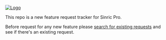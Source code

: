 [![Logo](https://help.sinric.pro/public/img/logo_png/web_hi_res_512.png)](https://sinric.pro/)


This repo is a new feature request tracker for Sinric Pro.

Before request for any new feature please [search for existing requests](https://github.com/sinricpro/feature-requests/issues?q=is%3Aissue+is%3Aopen+sort%3Areactions-%2B1-desc+) and see if there's an existing request.

